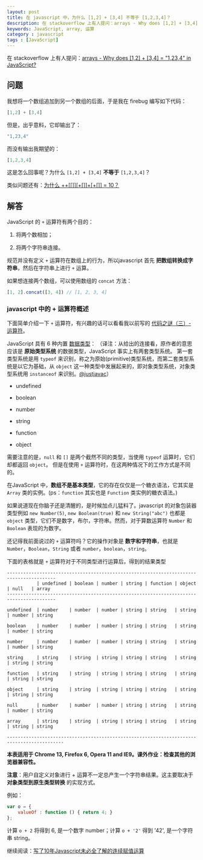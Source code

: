 ```yaml
---
layout: post
title: 在 javascript 中，为什么 [1,2] + [3,4] 不等于 [1,2,3,4]？
description: 在 stackoverflow 上有人提问：arrays - Why does [1,2] + [3,4] = "1,23,4" in JavaScript?，规范并没有定义 + 运算符在数组上的行为，所以javascript 首先 把数组转换成字符串，然后在字符串上进行 + 运算。
keywords: JavaScript, array, 运算
category : javascript
tags : [JavaScript]
---
```


在 stackoverflow 上有人提问：[arrays - Why does [1,2] + [3,4] = "1,23,4" in JavaScript?](http://stackoverflow.com/q/7124884/343194)

## 问题

我想将一个数组追加到另一个数组的后面，于是我在 firebug 编写如下代码：

```javascript
[1,2] + [3,4]
```

但是，出乎意料，它却输出了：

```javascript
"1,23,4"
```

而没有输出我期望的：

```javascript
[1,2,3,4]
```

这是怎么回事呢？为什么 `[1,2] + [3,4]` **不等于** `[1,2,3,4]`？

类似问题还有：[为什么 ++[[]][+[]]+[+[]] = 10？](https://justjavac.com/javascript/2012/05/24/can-you-explain-why-10.html)

## 解答

JavaScript 的 `+` 运算符有两个目的：

1. 将两个数相加；

2. 将两个字符串连接。

规范并没有定义 `+` 运算符在数组上的行为，所以javascript 首先 **把数组转换成字符串**，然后在字符串上进行 `+` 运算。

如果想连接两个数组，可以使用数组的 `concat` 方法：

```javascript
[1, 2].concat([3, 4]) // [1, 2, 3, 4]
```

### javascript 中的 + 运算符概述

下面简单介绍一下 `+` 运算符，有兴趣的话可以看看我以前写的 [代码之谜（三）- 运算符](https://justjavac.com/codepuzzle/2012/10/28/codepuzzle-operator.html)。

JavaScript 具有 6 种内置 [数据类型](https://developer.mozilla.org/en/JavaScript/Reference/Operators/Special/typeof)：
（译注：从给出的连接看，原作者的意思应该是 **原始类型系统** 的数据类型，JavaScript 事实上有两套类型系统。
第一套类型系统是用 `typeof` 来识别，称之为原始(primitive)类型系统，而第二套类型系统是以它为基础，从 `object` 这一种类型中发展起来的，即对象类型系统，对象类型系统用 `instanceof` 来识别。[@justjavac](http://weibo.com/justjavac)）

* undefined

* boolean

* number

* string

* function

* object

需要注意的是，`null` 和 `[]` 是两个截然不同的类型，当使用 `typeof` 运算时，它们却都返回 `object`。
但是在使用 `+` 运算符时，在这两种情况下的工作方式是不同的。

在JavaScript 中，**数组不是基本类型**，它的存在仅仅是一个糖衣语法，它其实是 `Array` 类的实例。(ps：`function` 其实也是 `Function` 类实例的糖衣语法。)

如果说道现在你脑子还是清醒的，是时候加点儿猛料了。javascript 的对象包装器类型例如 `new Number(5)`, `new Boolean(true)` 和 `new String("abc")` 也都是 `object` 类型，它们不是数字，布尔，字符串。然而，对于算数运算符 `Number` 和 `Boolean` 表现的为数字。

还记得我前面说过的 `+` 运算符吗？它的操作对象是 **数字和字符串**，也就是 `Number`，`Boolean`，`String` 或者 `number`，`boolean`，`string`。

下面的表格就是 `+` 运算符对于不同类型进行运算后，得到的结果类型

    ----------------------------------------------------------------------------------------
               | undefined | boolean | number | string | function | object | null   | array
    ----------------------------------------------------------------------------------------

    undefined  | number    | number  | number | string | string   | string | number | string

    boolean    | number    | number  | number | string | string   | string | number | string

    number     | number    | number  | number | string | string   | string | number | string

    string     | string    | string  | string | string | string   | string | string | string

    function   | string    | string  | string | string | string   | string | string | string

    object     | string    | string  | string | string | string   | string | string | string

    null       | number    | number  | number | string | string   | string | number | string

    array      | string    | string  | string | string | string   | string | string | string

    -------------------------------------------------------------------------------------------

**本表适用于 Chrome 13, Firefox 6, Opera 11 and IE9。课外作业：检查其他的浏览器兼容性。**

**注意**：用户自定义对象进行 + 运算不一定总产生一个字符串结果。这主要取决于 **对象类型到原生类型转换** 的实现方式。

例如：

```javascript
var o = { 
	valueOf : function () { return 4; } 
};
```

计算 `o + 2` 将得到 6, 是一个数字 number；计算 `o + '2'` 得到 '42', 是一个字符串 string。

继续阅读：[写了10年Javascript未必全了解的连续赋值运算](https://justjavac.com/javascript/2012/04/05/javascript-continuous-assignment-operator.html)
